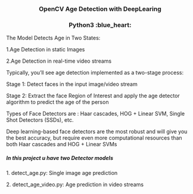 <h3 align="center">OpenCV Age Detection with DeepLearing</h3>
<h3 align="center">Python3 :blue_heart:</h3>

<p>The Model Detects Age in Two States:</p>
<p>1.Age Detection in static Images</p>
<p>2.Age Detection in real-time video streams</p>

<p></p>

<p>Typically, you’ll see age detection implemented as a two-stage process:</p>
    <p>Stage 1: Detect faces in the input image/video stream</p>
    <p>Stage 2: Extract the face Region of Interest and apply the age detector algorithm to predict the age of the person</p>

Types of Face Detectors are : 
Haar cascades, HOG + Linear SVM, Single Shot Detectors (SSDs), etc.

<p>Deep learning-based face detectors are the most robust and will give you the best accuracy, but require even more computational resources than both Haar cascades and HOG + Linear SVMs</p>

<h5>In this project u have two Detector models</h5>

<p>1. detect_age.py: Single image age prediction</p>
<p>2. detect_age_video.py: Age prediction in video streams</p>

